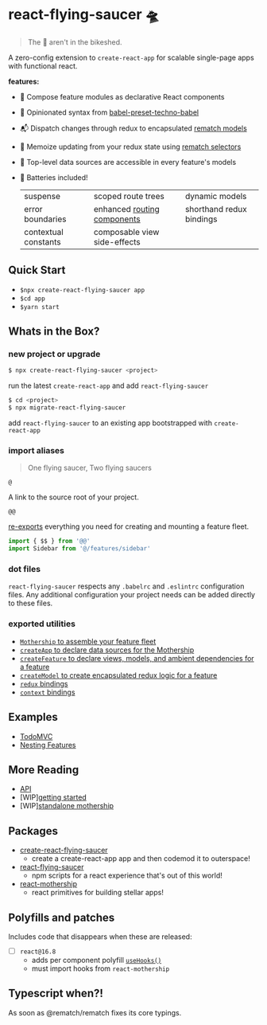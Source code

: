 # react-flying-saucer 🛸

> The 👾 aren't in the bikeshed.

A zero-config extension to `create-react-app` for scalable single-page apps with functional react.

**features:**

- 🔗 Compose feature modules as declarative React components
- 🔩 Opinionated syntax from [babel-preset-techno-babel](https://github.com/d3dc/babel-preset-techno-babel)
- 📬 Dispatch changes through redux to encapsulated [rematch models](https://rematch.gitbooks.io/rematch/docs/api.html#models)
- 📝 Memoize updating from your redux state using [rematch selectors](https://rematch.gitbooks.io/rematch/plugins/select/)
- 📍 Top-level data sources are accessible in every feature's models

- 🔋 Batteries included!

  |   |   |   |
  | - | - | - |
  | suspense | scoped route trees | dynamic models  |
  | error boundaries | enhanced [routing components](https://github.com/ReactTraining/react-router) |  shorthand redux bindings |
  | contextual constants | composable view side-effects |

## Quick Start

- `$npx create-react-flying-saucer app`
- `$cd app`
- `$yarn start`

## Whats in the Box?

### new project or upgrade

```sh
$ npx create-react-flying-saucer <project>
```
run the latest `create-react-app` and add `react-flying-saucer`

```sh
$ cd <project>
$ npx migrate-react-flying-saucer
```
add `react-flying-saucer` to an existing app bootstrapped with `create-react-app`

### import aliases

> One flying saucer, Two flying saucers

`@`

A link to the source root of your project.

`@@`

[re-exports](#exported-utilities) everything you need for creating and mounting a feature fleet.

```js
import { $$ } from '@@'
import Sidebar from '@/features/sidebar'
```

### dot files

`react-flying-saucer` respects any `.babelrc` and `.eslintrc` configuration files. Any additional configuration your project needs can be added directly to these files.

### exported utilities

- [`Mothership` to assemble your feature fleet](docs/api.md#mothership-)
- [`createApp` to declare data sources for the Mothership](docs/api.md#createappconfig)
- [`createFeature` to declare views, models, and ambient dependencies for a feature](docs/api.md#createfeatureconfig)
- [`createModel` to create encapsulated redux logic for a feature](docs/api.md#createModel)
- [`redux` bindings](docs/api.md#redux-bindings)
- [`context` bindings](docs/api.md#context-bindings)

## Examples

- [TodoMVC](examples/todos)
- [Nesting Features](examples/nesting-features-with-grommet)

## More Reading

- [API](docs/api.md)
- [WIP][getting started](docs/gettting-started.md)
- [WIP][standalone mothership](docs/standalone-mothership.md)

## Packages

- [create-react-flying-saucer](packages/create-react-flying-saucer)
  - create a create-react-app app and then codemod it to outerspace!
- [react-flying-saucer](packages/react-flying-saucer)
  - npm scripts for a react experience that's out of this world!
- [react-mothership](packages/react-mothership)
  - react primitives for building stellar apps!

## Polyfills and patches

Includes code that disappears when these are released:

- [ ] `react@16.8`
  - adds per component polyfill [`useHooks()`](https://github.com/tannerlinsley/use-react-hooks)
  - must import hooks from `react-mothership`

## Typescript when?!

As soon as @rematch/rematch fixes its core typings.
